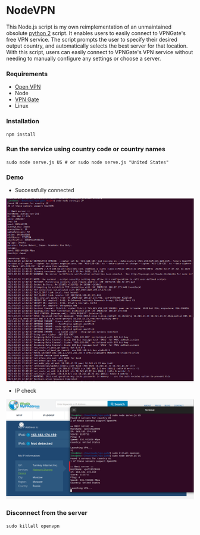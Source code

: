 # NodeVPN
This Node.js script is my own reimplementation of an unmaintained obsolute [python 2](https://gist.github.com/Lazza/bbc15561b65c16db8ca8) script. It enables users to easily connect to VPNGate's free VPN service. The script prompts the user to specify their desired output country, and automatically selects the best server for that location. With this script, users can easily connect to VPNGate's VPN service without needing to manually configure any settings or choose a server.

### Requirements
* [Open VPN](https://openvpn.net/)
* Node
* [VPN Gate](http://www.vpngate.net/en/)
* Linux

### Installation
```
npm install
```

### Run the service using country code or country names
```
sudo node serve.js US # or sudo node serve.js "United States"
```
### Demo
* Successfully connected

![Connection image](country-japan.png "")

* IP check

![Connection image](demo.png "")

### Disconnect from the server
```
sudo killall openvpn
```

